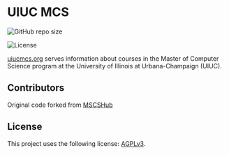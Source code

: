 # UIUC MCS

![GitHub repo size](https://img.shields.io/github/repo-size/uiuc-mcs/uiuc-mcs)
<!-- ![GitHub contributors](https://img.shields.io/github/contributors/uiuc-mcs/uiuc-mcs) -->
<!-- ![Github Issues](https://img.shields.io/github/issues/uiuc-mcs/uiuc-mcs) -->
<!-- ![GitHub stars](https://img.shields.io/github/stars/uiuc-mcs/uiuc-mcs) -->
<!-- ![GitHub forks](https://img.shields.io/github/forks/uiuc-mcs/uiuc-mcs) -->
![License](https://img.shields.io/github/license/uiuc-mcs/uiuc-mcs)

[uiucmcs.org](https://uiucmcs.org) serves information about courses in the Master of Computer Science program at the University of Illinois at Urbana-Champaign (UIUC).

## Contributors

Original code forked from [MSCSHub](https://github.com/MSCSHub/MSCSHub)

## License

This project uses the following license: [AGPLv3](https://www.gnu.org/licenses/agpl-3.0.html).

